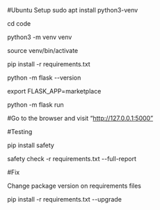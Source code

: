 #Ubuntu Setup
sudo apt install python3-venv

cd code

python3 -m venv venv

source venv/bin/activate

pip install -r requirements.txt

python -m flask --version

export FLASK_APP=marketplace

python -m flask run

#Go to the browser and visit “http://127.0.0.1:5000”

#Testing

pip install safety

safety check -r requirements.txt --full-report

#Fix

Change package version on requirements files 

pip install -r requirements.txt --upgrade

